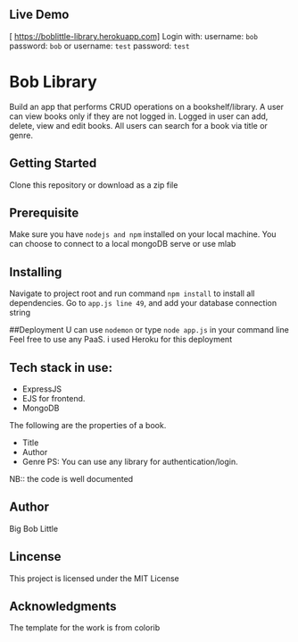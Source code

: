 ## Live Demo
[ https://boblittle-library.herokuapp.com]
Login with: 
username: `bob` password: `bob` or
username: `test` password: `test`

# Bob Library
Build an app that performs CRUD operations on a bookshelf/library.
A user can view books only if they are not logged in.
Logged in user can add, delete, view and edit books.
All users can search for a book via title or genre.

## Getting Started
Clone this repository or download as a zip file


## Prerequisite
Make sure you have `nodejs and npm` installed on your local machine.
You can choose to connect to a local mongoDB serve or use mlab


## Installing
Navigate to project root and run command `npm install` to install all dependencies.
Go to `app.js line 49`, and add your database connection string

##Deployment
U can use `nodemon` or type `node app.js` in your command line
Feel free to use any PaaS. i used Heroku for this deployment

## Tech stack in use:
- ExpressJS
- EJS for frontend. 
- MongoDB

The following are the properties of a book.
- Title
- Author
- Genre
PS: You can use any library for authentication/login.

NB:: the code is well documented

## Author
Big Bob Little

## Lincense
This project is licensed under the MIT License

## Acknowledgments
The template for the work is from colorib

